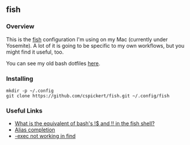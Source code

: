 ## fish

### Overview

This is the [fish](http://fishshell.com) configuration I'm using on my Mac (currently under Yosemite). A lot of it is going to be specific to my own workflows, but you might find it useful, too.

You can see my old bash dotfiles [here](https://github.com/cspickert/dotfiles).

### Installing

```lang=shell
mkdir -p ~/.config
git clone https://github.com/cspickert/fish.git ~/.config/fish
```

### Useful Links

* [What is the equivalent of bash's !$ and !! in the fish shell?](http://superuser.com/questions/719531/what-is-the-equivalent-of-bashs-and-in-the-fish-shell)
* [Alias completion](https://github.com/fish-shell/fish-shell/issues/393)
* [-exec not working in find](https://github.com/fish-shell/fish-shell/issues/95)
